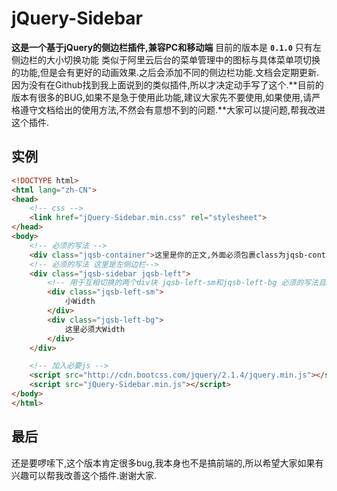 # jQuery-Sidebar
**这是一个基于jQuery的侧边栏插件,兼容PC和移动端**
目前的版本是 **`0.1.0`** 只有左侧边栏的大小切换功能 类似于阿里云后台的菜单管理中的图标与具体菜单项切换的功能,但是会有更好的动画效果.之后会添加不同的侧边栏功能.文档会定期更新.
因为没有在Github找到我上面说到的类似插件,所以才决定动手写了这个.**目前的版本有很多的BUG,如果不是急于使用此功能,建议大家先不要使用,如果使用,请严格遵守文档给出的使用方法,不然会有意想不到的问题.**大家可以提问题,帮我改进这个插件.
## 实例
```html
<!DOCTYPE html>
<html lang="zh-CN">
<head>
    <!-- css -->
    <link href="jQuery-Sidebar.min.css" rel="stylesheet">
</head>
<body>
    <!-- 必须的写法 -->
    <div class="jqsb-container">这里是你的正文,外面必须包裹class为jqsb-container的div</div>
    <!-- 必须的写法 这里是左侧边栏-->
    <div class="jqsb-sidebar jqsb-left">
        <!-- 用于互相切换的两个div块 jqsb-left-sm和jqsb-left-bg 必须的写法且bg的内容宽度必须大于sm -->
        <div class="jqsb-left-sm">
            小Width
        </div>
        <div class="jqsb-left-bg">
            这里必须大Width
        </div>
    </div>

    <!-- 加入必要js -->
    <script src="http://cdn.bootcss.com/jquery/2.1.4/jquery.min.js"></script>
    <script src="jQuery-Sidebar.min.js"></script>
</body>
</html>
```
## 最后
还是要啰嗦下,这个版本肯定很多bug,我本身也不是搞前端的,所以希望大家如果有兴趣可以帮我改善这个插件.谢谢大家.